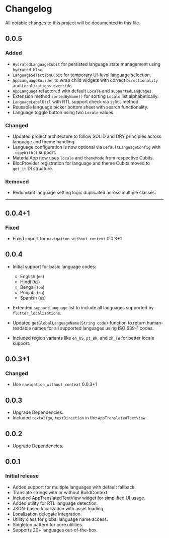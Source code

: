 # Changelog

All notable changes to this project will be documented in this file.

## 0.0.5

### Added

* `HydratedLanguageCubit` for persisted language state management using `hydrated_bloc`.
* `LanguageSelectionCubit` for temporary UI-level language selection.
* `AppLanguageBuilder` to wrap child widgets with correct `Directionality` and `Localizations.override`.
* `AppLanguage` refactored with default `Locale` and `supportedLanguages`.
* Extension method `sortedByName()` for sorting `Locale` list alphabetically.
* `LanguageLabelUtil` with RTL support check via `isRtl` method.
* Reusable language picker bottom sheet with search functionality.
* Language toggle button using two `Locale` values.

### Changed

* Updated project architecture to follow SOLID and DRY principles across language and theme handling.
* Language configuration is now optional via `DefaultLanguageConfig` with `.copyWith()` support.
* MaterialApp now uses `locale` and `themeMode` from respective Cubits.
* BlocProvider registration for language and theme Cubits moved to `get_it` DI structure.

### Removed

* Redundant language setting logic duplicated across multiple classes.

---

## 0.0.4+1

### Fixed

* Fixed import for `navigation_without_context` 0.0.3+1

## 0.0.4

* Initial support for basic language codes:

  * English (`en`)
  * Hindi (`hi`)
  * Bengali (`bn`)
  * Punjabi (`pa`)
  * Spanish (`es`)
* Extended `supportLanguage` list to include all languages supported by `flutter_localizations`.
* Updated `getGlobalLanguageName(String code)` function to return human-readable names for all supported languages using ISO 639-1 codes.
* Included region variants like `en_US`, `pt_BR`, and `zh_TW` for better locale support.

## 0.0.3+1

### Changed

* Use `navigation_without_context` 0.0.3+1

## 0.0.3

* Upgrade Dependencies.
* Included `textAlign`, `textDirection` in the `AppTranslatedTextView`

## 0.0.2

* Upgrade Dependencies.

## 0.0.1

### Initial release

* Added support for multiple languages with default fallback.
* Translate strings with or without BuildContext.
* Included AppTranslatedTextView widget for simplified UI usage.
* Added utility for RTL language detection.
* JSON-based localization with asset loading.
* Localization delegate integration.
* Utility class for global language name access.
* Singleton pattern for core utilities.
* Supports 20+ languages out-of-the-box.
